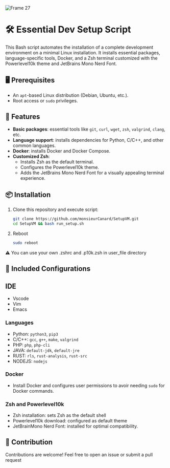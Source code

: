 ![Frame 27](https://github.com/user-attachments/assets/c326eb30-8f2f-424a-a0c2-1d2988325cb7)
# 🛠️ Essential Dev Setup Script

This Bash script automates the installation of a complete development environment on a minimal Linux installation. It installs essential packages, language-specific tools, Docker, and a Zsh terminal customized with the Powerlevel10k theme and JetBrains Mono Nerd Font.


## 🖥️ Prerequisites

- An `apt`-based Linux distribution (Debian, Ubuntu, etc.).
- Root access or `sudo` privileges.


## 🚀 Features

- **Basic packages**: essential tools like `git`, `curl`, `wget`, `zsh`, `valgrind`, `clang`, etc.
- **Language support**: installs dependencies for Python, C/C++, and other common languages.
- **Docker**: installs Docker and Docker Compose.
- **Customized Zsh**:
  - Installs Zsh as the default terminal.
  - Configures the Powerlevel10k theme.
  - Adds the JetBrains Mono Nerd Font for a visually appealing terminal experience.


## 📦 Installation

1. Clone this repository and execute script:
   ```bash
   git clone https://github.com/monsieurCanard/SetupVM.git
   cd SetupVM && bash run_setup.sh
   ```
2. Reboot
   ```bash
   sudo reboot
   ```
⚠ You can use your own .zshrc and .p10k.zsh in user_file directory

## 🔧 Included Configurations

## IDE
- Vscode
- Vim
- Emacs

### Languages

- Python: `python3`, `pip3`
- C/C++: `gcc`, `g++`, `make`, `valgrind`
- PHP: `php`, `php-cli`
- JAVA: `default-jdk`, `default-jre`
- RUST: `rls`, `rust-analysis`, `rust-src`
- NODEJS: `nodejs`

### Docker

- Install Docker and configures user permissions to avoir needing `sudo` for Docker commands.

### Zsh and Powerlevel10k

- Zsh installation: sets Zsh as the default shell
- Powerlevel10k download: configured as default theme
- JetBrainMono Nerd Font: installed for optimal compatibility.

## 🤝 Contribution
Contributions are welcome! Feel free to open an issue or submit a pull request

